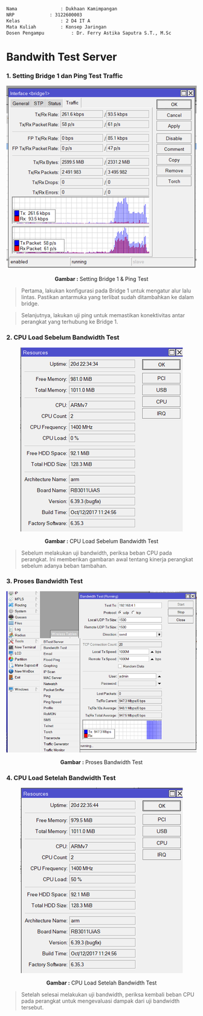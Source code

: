     Nama		        : Dukhaan Kamimpangan
    NRP		        : 3122600003
    Kelas		        : 2 D4 IT A
    Mata Kuliah	        : Konsep Jaringan
    Dosen Pengampu	        : Dr. Ferry Astika Saputra S.T., M.Sc
    
# Bandwith Test Server

### **1. Setting Bridge 1 dan Ping Test Traffic**

<div align="center">
<img src="./assets/bridge1PingTest.png">
<p><strong>Gambar :</strong> Setting Bridge 1 & Ping Test</p>
</div>

> Pertama, lakukan konfigurasi pada Bridge 1 untuk mengatur alur lalu lintas. Pastikan antarmuka yang terlibat sudah ditambahkan ke dalam bridge.

> Selanjutnya, lakukan uji ping untuk memastikan konektivitas antar perangkat yang terhubung ke Bridge 1.

### **2. CPU Load Sebelum Bandwidth Test**

<div align="center">
<img src="./assets/CPULoadSebelumBTest.png">
<p><strong>Gambar :</strong> CPU Load Sebelum Bandwidth Test</p>
</div>

> Sebelum melakukan uji bandwidth, periksa beban CPU pada perangkat. Ini memberikan gambaran awal tentang kinerja perangkat sebelum adanya beban tambahan.

### **3. Proses Bandwidth Test**

<div align="center">
<img src="./assets/bandiwidthTest.png">
<p><strong>Gambar :</strong> Proses Bandwidth Test</p>
</div>

### **4. CPU Load Setelah Bandwidth Test**

<div align="center">
<img src="./assets/CPULoad.png">
<p><strong>Gambar :</strong> CPU Load Setelah Bandwidth Test</p>
</div>

> Setelah selesai melakukan uji bandwidth, periksa kembali beban CPU pada perangkat untuk mengevaluasi dampak dari uji bandwidth tersebut.
